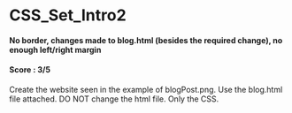 # CSS_Set_Intro2
#### No border, changes made to blog.html (besides the required change), no enough left/right margin
#### Score : 3/5
Create the website seen in the example of blogPost.png. Use the blog.html file attached. DO NOT change the html file. Only the CSS.
